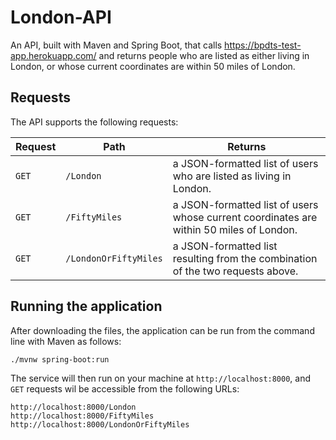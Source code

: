 # London-API

An API, built with Maven and Spring Boot, that calls https://bpdts-test-app.herokuapp.com/ and returns people who are listed as either living in London, or whose current coordinates are within 50 miles of London.


## Requests

The API supports the following requests:

Request | Path | Returns
--------|------|--------
`GET`|`/London`| a JSON-formatted list of users who are listed as living in London.
`GET`|`/FiftyMiles` | a JSON-formatted list of users whose current coordinates are within 50 miles of London.
`GET`|`/LondonOrFiftyMiles` | a JSON-formatted list resulting from the combination of the two requests above.

## Running the application
After downloading the files, the application can be run from the command line with Maven as follows:

`./mvnw spring-boot:run`

The service will then run on your machine at `http://localhost:8000`, and `GET` requests wil be  accessible from the following URLs:

```
http://localhost:8000/London
http://localhost:8000/FiftyMiles
http://localhost:8000/LondonOrFiftyMiles
```


